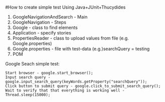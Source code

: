 #How to create simple test Using Java+JUnit+Thucydides


1) GoogleNavigationAndSearch - Main
2) GoogleNavigation - Steps
3) Google - class to find elements
4) Application - specify stories
5) PropertiesReader - class to upload values from file (e.g. Google.properties)
6) Google.properties - file with test-data
(e.g.)searchQuery = testing
7) POM


Google Seach simple test:
```
Start browser - google.start_browser();
Input search query - google.input_search_query(keyWords.getProperty("searchQuery"));
Click button to submit query - google.click_to_submit_search_query();
Wait to verify that that everything is working well - Thread.sleep(15000);
```
